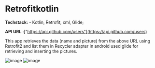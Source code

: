 # Retrofitkotlin

**Techstack:** -  Kotlin, Retrofit, xml, Glide;  

**API URL** :["https://api.github.com/users"](https://api.github.com/users)

This app retrieves the data (name and picture) from the above URL using Retrofit2 and list them in Recycler adapter in android used glide for retrieving and inserting the pictures.

![image](https://github.com/Pavan3avn/Retrofitkotlin/assets/109913778/d14dba4f-1b06-4ec2-895f-eb61a15e5f2c)
![image](https://github.com/Pavan3avn/Retrofitkotlin/assets/109913778/4b2c3f03-d002-4033-ab33-554a4c01117b)

